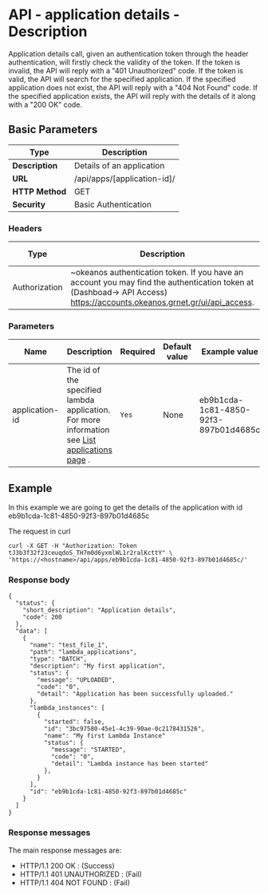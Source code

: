 
# API - application details - Description

Application details call, given an authentication token through the header authentication,
will firstly check the validity of the token. If the token is invalid, the API will reply with a
"401 Unauthorized" code. If the token is valid, the API will search for the specified application. If the specified application does not exist, the API will reply with a
"404 Not Found" code. If the specified application exists, the API will reply with the details
of it along with a "200 OK" code.


## Basic Parameters

|Type | Description
------|-------------
| **Description** | Details of an application
| **URL**         | /api/apps/[application-id]/
| **HTTP Method** | GET
| **Security**    | Basic Authentication


### Headers

Type | Description | Required | Default value | Example value
------|-------------|----------|---------------|---------------
Authorization | ~okeanos authentication token. If you have an account you may find the authentication token at (Dashboad-> API Access) https://accounts.okeanos.grnet.gr/ui/api_access. | `Yes` | None | Token tJ3b3f32f23ceuqdoS


### Parameters

Name  | Description | Required | Default value | Example value
------|-------------|----------|---------------|---------------
application-id  | The id of the specified lambda application. For more information see [List applications page](ApplicationsList.md) . |`Yes` |None| eb9b1cda-1c81-4850-92f3-897b01d4685c


## Example

In this example we are going to get the details of the application with id eb9b1cda-1c81-4850-92f3-897b01d4685c

The request in curl

```
curl -X GET -H "Authorization: Token tJ3b3f32f23ceuqdoS_TH7m0d6yxmlWL1r2ralKcttY" \
'https://<hostname>/api/apps/eb9b1cda-1c81-4850-92f3-897b01d4685c/'
```


### Response body

```
{
  "status": {
    "short_description": "Application details",
    "code": 200
  },
  "data": [
    {
      "name": "test_file_1",
      "path": "lambda_applications",
      "type": "BATCH",
      "description": "My first application",
      "status": {
        "message": "UPLOADED",
        "code": "0",
        "detail": "Application has been successfully uploaded."
      },
      "lambda_instances": [
        {
          "started": false,
          "id": "3bc97580-45e1-4c39-90ae-0c2178431526",
          "name": "My first Lambda Instance"
          "status": {
            "message": "STARTED",
            "code": "0",
            "detail": "Lambda instance has been started"
          },
        }
      ],
      "id": "eb9b1cda-1c81-4850-92f3-897b01d4685c"
    }
  ]
}
```


### Response messages

The main response messages are:

- HTTP/1.1 200 OK : (Success)
- HTTP/1.1 401 UNAUTHORIZED : (Fail)
- HTTP/1.1 404 NOT FOUND : (Fail)
